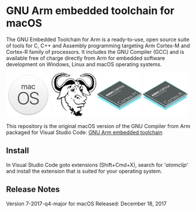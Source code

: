 # GNU Arm embedded toolchain for macOS

The GNU Embedded Toolchain for Arm is a ready-to-use, open source suite of tools
for C, C++ and Assembly programming targeting Arm Cortex-M and Cortex-R family 
of processors. It includes the GNU Compiler (GCC) and is available free of 
charge directly from Arm for embedded software development on Windows, Linux and
macOS operating systems.

<div>
<img src="https://raw.githubusercontent.com/atomclip/darwin-arm-none-eabi/master/images/macOS.png" alt="macOS" width="24%">
<img src="https://raw.githubusercontent.com/atomclip/darwin-arm-none-eabi/master/images/GNU.png" alt="GNU" width="24%">
<img src="https://raw.githubusercontent.com/atomclip/darwin-arm-none-eabi/master/images/Cortex-M.png" alt="Cortex-M" width="24%">
<img src="https://raw.githubusercontent.com/atomclip/darwin-arm-none-eabi/master/images/Cortex-R.png" alt="Cortex-R" width="24%">
</div>

This repository is the original macOS version of the GNU Compiler from Arm 
packaged for Visual Studio Code:
[GNU Arm embedded toolchain](https://developer.arm.com/open-source/gnu-toolchain/gnu-rm/downloads)

## Install
In Visual Studio Code goto extensions (Shift+Cmd+X), search for '*atomclip*' 
and install the extension that is suited for your operating system. 

## Release Notes
Version 7-2017-q4-major for macOS
Released: December 18, 2017